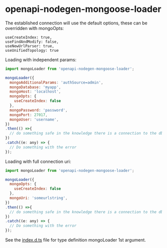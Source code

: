 # openapi-nodegen-mongoose-loader

The established connection will use the default options, these can be overridden with mongoOpts:
```
useCreateIndex: true,
useFindAndModify: false,
useNewUrlParser: true,
useUnifiedTopology: true
```

Loading with independent params:
```js
import mongoLoader from 'openapi-nodegen-mongoose-loader';

mongoLoader({
  mongoAdditionalParams: 'authSource=admin',
  mongoDatabase: 'myapp',
  mongoHost: 'localhost',
  mongoOpts: {
    useCreateIndex: false
  },
  mongoPassword: 'password',
  mongoPort: 27017,
  mongoUser: 'username',
})
.then(() =>{
  // do something safe in the knowledge there is a connection to the db
})
.catch((e: any) => {
  // Do something with the error
});
```

Loading with full connection uri:
```js
import mongoLoader from 'openapi-nodegen-mongoose-loader';

mongoLoader({
  mongoOpts: {
    useCreateIndex: false
  },
  mongoUri: 'someurlstring',
})
.then(() =>{
  // do something safe in the knowledge there is a connection to the db
})
.catch((e: any) => {
  // Do something with the error
});
```

See the [index.d.ts](https://github.com/johndcarmichael/openapi-nodegen-mongoose-loader/blob/master/index.d.ts) file for type definition mongoLoader 1st argument.
